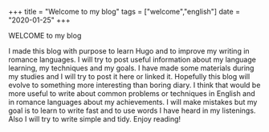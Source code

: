 +++
title = "Welcome to my blog"
tags = ["welcome","english"]
date = "2020-01-25"
+++

WELCOME
to my blog

I made this blog with purpose to learn Hugo and to improve my writing in romance languages. I will try to post useful information about my language learning, my techniques and my goals. 
I have made some materials during my studies and I will try to post it here or linked it. Hopefully this blog will evolve to something more interesting than boring diary.
I think that would be more useful to write about common problems or techniques in English and in romance languages about my achievements. I will make mistakes but my goal is to learn to write fast and 
to use words I have heard in my listenings. Also I will try to write simple and tidy.
Enjoy reading!
